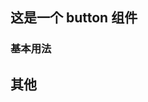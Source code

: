 <script setup>
import demo1 from './demo1.vue';
import demo2 from './demo2.vue';
import codeText from "@/components/codeText.vue"
</script>

## 这是一个 button 组件

### 基本用法

<demo1/>
<code-text demo-name="demo1" components-name="button"></code-text>

## 其他
<demo2/>
<code-text demo-name="demo2" components-name="button"></code-text>
